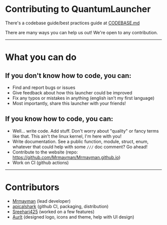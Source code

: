 # Contributing to QuantumLauncher

There's a codebase guide/best practices guide at
[CODEBASE.md](https://github.com/Mrmayman/quantumlauncher/tree/main/docs/CODEBASE.md)

There are many ways you can help us out! We're open to any contribution.

---

# What you can do

## If you don't know how to code, you can:
- Find and report bugs or issues
- Give feedback about how this launcher could be improved
- Fix any typos or mistakes in anything (english isn't my first language)
- Most importantly, share this launcher with your friends!

## If you know how to code, you can:
- Well... write code. Add stuff. Don't worry about "quality"
  or fancy terms like that. This ain't the linux kernel, I'm here with you!
- Write documentation. See a public function, module, struct, enum, whatever
  that could help with some `///` doc comment? Go ahead!
- Contribute to the website (repo: <https://github.com/Mrmayman/Mrmayman.github.io>)
- Work on CI (github actions)

---

# Contributors
- [Mrmayman](https://github.com/Mrmayman) (lead developer)
- [apicalshark](https://github.com/apicalshark) (github CI, packaging, distribution)
- [Sreehari425](https://github.com/Sreehari425) (worked on a few features)
- [Aurlt](https://github.com/Aurlt) (designed logo, icons and theme, help with UI design)
